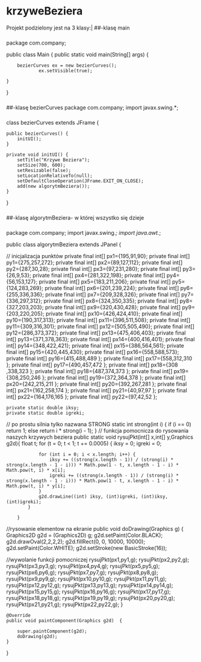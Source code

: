 # krzyweBeziera
Projekt podzielony jest na 3 klasy:|
##-klasę main
###
package com.company;

public class Main {
    public static void main(String[] args) {

        bezierCurves ex = new bezierCurves();
                ex.setVisible(true);

    }
}
###
##-klasę bezierCurves
package com.company;
import javax.swing.*;
###
class bezierCurves extends JFrame {

    public bezierCurves() {
        initUI();
    }

    private void initUI() {
        setTitle("Krzywe Beziera");
        setSize(700, 600);
        setResizable(false);
        setLocationRelativeTo(null);
        setDefaultCloseOperation(JFrame.EXIT_ON_CLOSE);
        add(new algorytmBeziera());
    }
}
###
##-klasę algorytmBeziera- w której wszystko się dzieje
###
package com.company;
import javax.swing.*;
import java.awt.*;

public class algorytmBeziera extends JPanel {

//     inicjalizacja punktów
    private final int[] px1={195,91,90};
    private final int[] py1={275,257,272};
    private final int[] px2={89,127,112};
    private final int[] py2={287,30,28};
    private final int[] px3={97,231,280};
    private final int[] py3={26,9,53};
    private final int[] px4={281,322,198};
    private final int[] py4={56,153,127};
    private final int[] px5={183,211,206};
    private final int[] py5={124,283,269};
    private final int[] px6={201,239,224};
    private final int[] py6={255,336,336};
    private final int[] px7={209,328,326};
    private final int[] py7={336,297,312};
    private final int[] px8={324,350,335};
    private final int[] py8={327,203,203};
    private final int[] px9={320,430,428};
    private final int[] py9={203,220,205};
    private final int[] px10={426,424,410};
    private final int[] py10={190,317,313};
    private final int[] px11={396,511,508};
    private final int[] py11={309,316,301};
    private final int[] px12={505,505,490};
    private final int[] py12={286,373,372};
    private final int[] px13={475,406,403};
    private final int[] py13={371,378,363};
    private final int[] px14={400,416,401};
    private final int[] py14={348,422,421};
    private final int[] px15={386,564,561};
    private final int[] py15={420,445,430};
    private final int[] px16={558,588,573};
    private final int[] py16={415,488,489 };
    private final int[] px17={558,312,310 };
    private final int[] py17={490,457,472 };
    private final int[] px18={308 ,338,323 };
    private final int[] py18={487,374,373 };
    private final int[] px19={308,250,246 };
    private final int[] py19={372,364,378 };
    private final int[] px20={242,215,211 };
    private final int[] py20={392,267,281 };
    private final int[] px21={162,258,174 };
    private final int[] py21={40,97,97 };
    private final int[] px22={164,176,165 };
    private final int[] py22={97,42,52 };

    private static double iksy;
    private static double igreki;

// po prostu silnia tylko nazwana STRONG
    static int strong(int i) {
        if (i == 0)
            return 1;
        else
            return i * strong(i - 1);
    }
// funkcja pomocnicza do rysowania naszych krzywych beziera
        public static void rysujPkt(int[] x,int[] y,Graphics g2d){
            float t;
            for (t = 0; t < 1; t += 0.0005) {
                iksy = 0;
                igreki = 0;

                for (int i = 0; i < x.length; i++) {
                    iksy += ((strong(x.length - 1)) / (strong(i) * strong(x.length - 1 - i))) * Math.pow(1 - t, x.length - 1 - i) * Math.pow(t, i) * x[i];
                    igreki += ((strong(x.length - 1)) / (strong(i) * strong(x.length - 1 - i))) * Math.pow(1 - t, x.length - 1 - i) * Math.pow(t, i) * y[i];
                }
                g2d.drawLine((int) iksy, (int)igreki, (int)iksy, (int)igreki);
            }

        }


//rysowanie elementow na ekranie
    public void doDrawing(Graphics g) {
        Graphics2D g2d = (Graphics2D) g;
        g2d.setPaint(Color.BLACK);
        g2d.drawOval(2,2,2,2);
        g2d.fillRect(0, 0, 10000, 10000);
        g2d.setPaint(Color.WHITE);
        g2d.setStroke(new BasicStroke(16));

//wywolanie funkcji pomocniczej
        rysujPkt(px1,py1,g);
        rysujPkt(px2,py2,g);
        rysujPkt(px3,py3,g);
        rysujPkt(px4,py4,g);
        rysujPkt(px5,py5,g);
        rysujPkt(px6,py6,g);
        rysujPkt(px7,py7,g);
        rysujPkt(px8,py8,g);
        rysujPkt(px9,py9,g);
        rysujPkt(px10,py10,g);
        rysujPkt(px11,py11,g);
        rysujPkt(px12,py12,g);
        rysujPkt(px13,py13,g);
        rysujPkt(px14,py14,g);
        rysujPkt(px15,py15,g);
        rysujPkt(px16,py16,g);
        rysujPkt(px17,py17,g);
        rysujPkt(px18,py18,g);
        rysujPkt(px19,py19,g);
        rysujPkt(px20,py20,g);
        rysujPkt(px21,py21,g);
        rysujPkt(px22,py22,g);
    }

    @Override
    public void paintComponent(Graphics g2d)  {

        super.paintComponent(g2d);
        doDrawing(g2d);
    }
}
###
